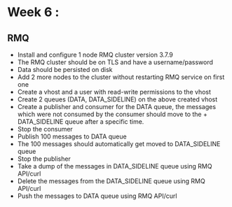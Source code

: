 # Week 6 :
## RMQ
+ Install and configure 1 node RMQ cluster version 3.7.9
+ The RMQ cluster should be on TLS and have a username/password
+ Data should be persisted on disk
+ Add 2 more nodes to the cluster without restarting RMQ service on first one
+ Create a vhost and a user with read-write permissions to the vhost
+ Create 2 queues (DATA, DATA_SIDELINE) on the above created vhost
+ Create a publisher and consumer for the DATA queue, the messages which were not consumed by the consumer should move to the + DATA_SIDELINE queue after a specific time.
+ Stop the consumer
+ Publish 100 messages to DATA queue
+ The 100 messages should automatically get moved to DATA_SIDELINE queue
+ Stop the publisher
+ Take a dump of the messages in DATA_SIDELINE queue using RMQ API/curl
+ Delete the messages from the DATA_SIDELINE queue using RMQ API/curl
+ Push the messages to DATA queue using RMQ API/curl
